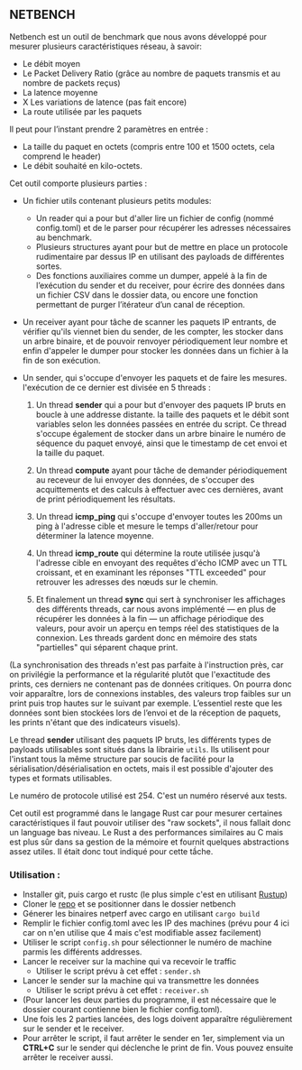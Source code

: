 ## NETBENCH

Netbench est un outil de benchmark que nous avons développé pour mesurer plusieurs caractéristiques réseau, à savoir:

- Le débit moyen
- Le Packet Delivery Ratio (grâce au nombre de paquets transmis et au nombre de packets reçus)
- La latence moyenne
- X Les variations de latence (pas fait encore)
- La route utilisée par les paquets

Il peut pour l’instant prendre 2 paramètres en entrée : 
- La taille du paquet en octets (compris entre 100 et 1500 octets, cela comprend le header)
- Le débit souhaité en kilo-octets.

Cet outil comporte plusieurs parties : 

- Un fichier utils contenant plusieurs petits modules:
  - Un reader qui a pour but d'aller lire un fichier de config (nommé config.toml) et de le parser pour récupérer les adresses nécessaires au benchmark.
  - Plusieurs structures ayant pour but de mettre en place un protocole rudimentaire par dessus IP en utilisant des payloads de différentes sortes.
  - Des fonctions auxiliaires comme un dumper, appelé à la fin de l’exécution du sender et du receiver, pour écrire des données dans un fichier CSV dans le dossier data, ou encore une fonction permettant de purger l’itérateur d’un canal de réception.


- Un receiver ayant pour tâche de scanner les paquets IP entrants, de vérifier qu'ils viennet bien du sender, de les compter, les stocker dans un arbre binaire, et de pouvoir renvoyer périodiquement leur nombre et enfin d'appeler le dumper pour stocker les données dans un fichier à la fin de son exécution.

- Un sender, qui s'occupe d'envoyer les paquets et de faire les mesures. l'exécution de ce dernier est divisée en 5 threads :
  
  1. Un thread **sender** qui a pour but d'envoyer des paquets IP bruts en boucle à une addresse distante. la taille des paquets et le débit sont variables selon les données passées en entrée du script.
     Ce thread s'occupe également de stocker dans un arbre binaire le numéro de séquence du paquet envoyé, ainsi que le timestamp de cet envoi et la taille du paquet.
  
  2. Un thread **compute** ayant pour tâche de demander périodiquement au receveur de lui envoyer des données, de s'occuper des acquittements et des calculs à effectuer avec ces dernières, avant de print périodiquement les résultats.
  
  3. Un thread **icmp_ping** qui s'occupe d'envoyer toutes les 200ms un ping à l'adresse cible et mesure le temps d'aller/retour pour déterminer la latence moyenne.
  
  4. Un thread **icmp_route** qui détermine la route utilisée jusqu'à l'adresse cible en envoyant des requêtes d'écho ICMP avec un TTL croissant, et en examinant les réponses "TTL exceeded" pour retrouver les adresses des nœuds sur le chemin.
  
  5. Et finalement un thread **sync** qui sert à synchroniser les affichages des différents threads, car nous avons implémenté — en plus de récupérer les données à la fin — un affichage périodique des valeurs, pour avoir un aperçu en temps réel des statistiques de la connexion. Les threads gardent donc en mémoire des stats "partielles" qui séparent chaque print.

(La synchronisation des threads n'est pas parfaite à l'instruction près, car on privilégie la performance et la régularité plutôt que l'exactitude des prints, ces derniers ne contenant pas de données critiques. On pourra donc voir apparaître, lors de connexions instables, des valeurs trop faibles sur un print puis trop hautes sur le suivant par exemple. L’essentiel reste que les données sont bien stockées lors de l’envoi et de la réception de paquets, les prints n'étant que des indicateurs visuels).

Le thread **sender** utilisant des paquets IP bruts, les différents types de payloads utilisables sont situés dans la librairie ```utils```. Ils utilisent pour l'instant tous la même structure par soucis de facilité pour la sérialisation/désérialisation en octets, mais il est possible d'ajouter des types et formats utilisables.

Le numéro de protocole utilisé est 254. C'est un numéro réservé aux tests.

Cet outil est programmé dans le langage Rust car pour mesurer certaines caractéristiques il faut pouvoir utiliser des "raw sockets", il nous fallait donc un language bas niveau. Le Rust a des performances similaires au C mais est plus sûr dans sa gestion de la mémoire et fournit quelques abstractions assez utiles. Il était donc tout indiqué pour cette tầche. 

### Utilisation :

- Installer git, puis cargo et rustc (le plus simple c'est en utilisant [Rustup](https://rustup.rs/))
- Cloner le [repo](https://github.com/Carrybooo/GPROJ/) et se positionner dans le dossier netbench
- Génerer les binaires netperf avec cargo en utilisant ```cargo build```
- Remplir le fichier config.toml avec les IP des machines (prévu pour 4 ici car on n'en utilise que 4 mais c'est modifiable assez facilement)
- Utiliser le script ```config.sh``` pour sélectionner le numéro de machine parmis les différents addresses.
- Lancer le receiver sur la machine qui va recevoir le traffic
  - Utiliser le script prévu à cet effet : ```sender.sh```
- Lancer le sender sur la machine qui va transmettre les données
  - Utiliser le script prévu à cet effet : `receiver.sh`
- (Pour lancer les deux parties du programme, il est nécessaire que le dossier courant contienne bien le fichier config.toml).
- Une fois les 2 parties lancées, des logs doivent apparaître régulièrement sur le sender et le receiver.
- Pour arrêter le script, il faut arrêter le sender en 1er, simplement via un **CTRL+C** sur le sender qui déclenche le print de fin. Vous pouvez ensuite arrêter le receiver aussi.
